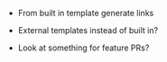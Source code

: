 ﻿- From built in template generate links
- External templates instead of built in?

- Look at something for feature PRs?